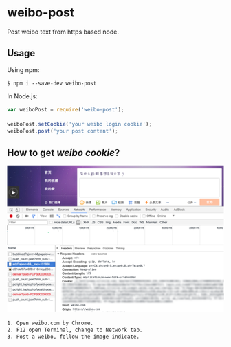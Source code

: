 # weibo-post

Post weibo text from https based node.

## Usage

Using npm:
```shell
$ npm i --save-dev weibo-post
```

In Node.js:
```js
var weiboPost = require('weibo-post');

weiboPost.setCookie('your weibo login cookie');
weiboPost.post('your post content');
```

## How to get *weibo cookie*?

![How to get cookie](./images/cookie.png)

    1. Open weibo.com by Chrome.
    2. F12 open Terminal, change to Network tab.
    3. Post a weibo, follow the image indicate.
